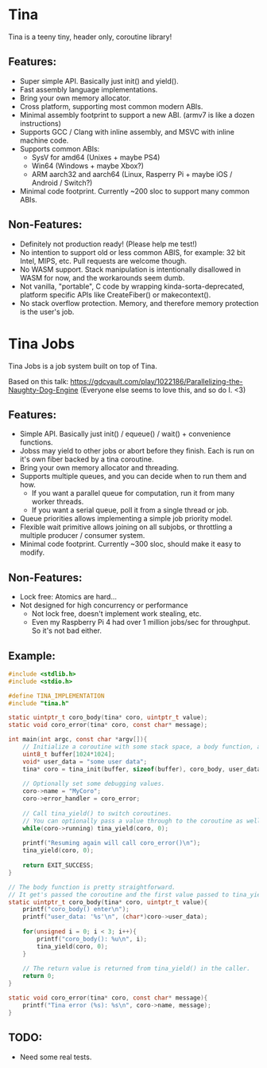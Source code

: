 # Tina
Tina is a teeny tiny, header only, coroutine library!

## Features:
* Super simple API. Basically just init() and yield().
* Fast assembly language implementations.
* Bring your own memory allocator.
* Cross platform, supporting most common modern ABIs.
* Minimal assembly footprint to support a new ABI. (armv7 is like a dozen instructions)
* Supports GCC / Clang with inline assembly, and MSVC with inline machine code.
* Supports common ABIs:
	* SysV for amd64 (Unixes + maybe PS4)
	* Win64 (Windows + maybe Xbox?)
	* ARM aarch32 and aarch64 (Linux, Rasperry Pi + maybe iOS / Android / Switch?)
* Minimal code footprint. Currently ~200 sloc to support many common ABIs.

## Non-Features:
* Definitely not production ready! (Please help me test!)
* No intention to support old or less common ABIS, for example: 32 bit Intel, MIPS, etc. Pull requests are welcome though.
* No WASM support. Stack manipulation is intentionally disallowed in WASM for now, and the workarounds seem dumb.
* Not vanilla, "portable", C code by wrapping kinda-sorta-deprecated, platform specific APIs like CreateFiber() or makecontext().
* No stack overflow protection. Memory, and therefore memory protection is the user's job.

# Tina Jobs
Tina Jobs is a job system built on top of Tina.

Based on this talk: https://gdcvault.com/play/1022186/Parallelizing-the-Naughty-Dog-Engine (Everyone else seems to love this, and so do I. <3)

## Features:
* Simple API. Basically just init() / equeue() / wait() + convenience functions.
* Jobss may yield to other jobs or abort before they finish. Each is run on it's own fiber backed by a tina coroutine.
* Bring your own memory allocator and threading.
* Supports multiple queues, and you can decide when to run them and how.
	* If you want a parallel queue for computation, run it from many worker threads.
	* If you want a serial queue, poll it from a single thread or job.
* Queue priorities allows implementing a simple job priority model.
* Flexible wait primitive allows joining on all subjobs, or throttling a multiple producer / consumer system.
* Minimal code footprint. Currently ~300 sloc, should make it easy to modify.

## Non-Features:
* Lock free: Atomics are hard...
* Not designed for high concurrency or performance
	* Not lock free, doesn't implement work stealing, etc.
	* Even my Raspberry Pi 4 had over 1 million jobs/sec for throughput. So it's not bad either.

## Example:
```C
#include <stdlib.h>
#include <stdio.h>

#define TINA_IMPLEMENTATION
#include "tina.h"

static uintptr_t coro_body(tina* coro, uintptr_t value);
static void coro_error(tina* coro, const char* message);

int main(int argc, const char *argv[]){
	// Initialize a coroutine with some stack space, a body function, and some user data.
	uint8_t buffer[1024*1024];
	void* user_data = "some user data";
	tina* coro = tina_init(buffer, sizeof(buffer), coro_body, user_data);
	
	// Optionally set some debugging values.
	coro->name = "MyCoro";
	coro->error_handler = coro_error;
	
	// Call tina_yield() to switch coroutines.
	// You can optionally pass a value through to the coroutine as well.
	while(coro->running) tina_yield(coro, 0);
	
	printf("Resuming again will call coro_error()\n");
	tina_yield(coro, 0);
	
	return EXIT_SUCCESS;
}

// The body function is pretty straightforward.
// It get's passed the coroutine and the first value passed to tina_yield().
static uintptr_t coro_body(tina* coro, uintptr_t value){
	printf("coro_body() enter\n");
	printf("user_data: '%s'\n", (char*)coro->user_data);
	
	for(unsigned i = 0; i < 3; i++){
		printf("coro_body(): %u\n", i);
		tina_yield(coro, 0);
	}
	
	// The return value is returned from tina_yield() in the caller.
	return 0;
}

static void coro_error(tina* coro, const char* message){
	printf("Tina error (%s): %s\n", coro->name, message);
}
```

## TODO:
* Need some real tests.
